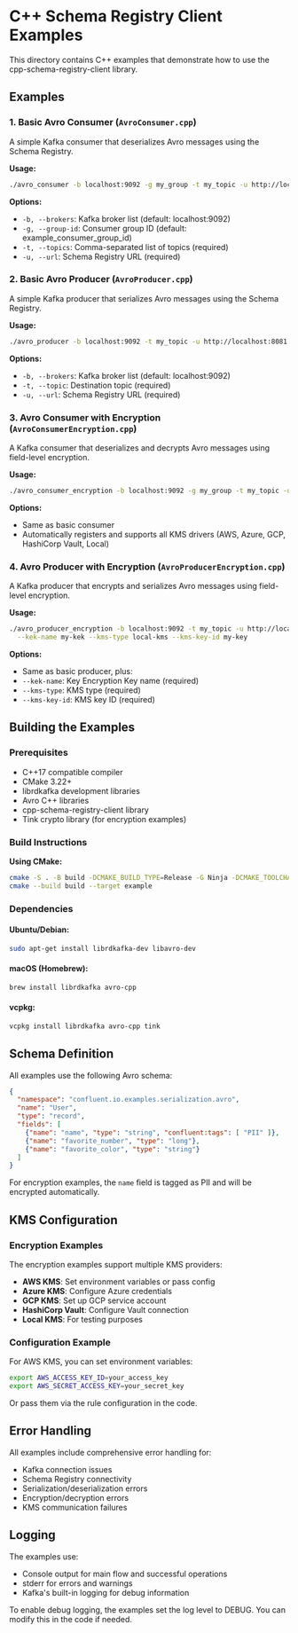 # C++ Schema Registry Client Examples

This directory contains C++ examples that demonstrate how to use the cpp-schema-registry-client library.

## Examples

### 1. Basic Avro Consumer (`AvroConsumer.cpp`)
A simple Kafka consumer that deserializes Avro messages using the Schema Registry.

**Usage:**
```bash
./avro_consumer -b localhost:9092 -g my_group -t my_topic -u http://localhost:8081
```

**Options:**
- `-b, --brokers`: Kafka broker list (default: localhost:9092)
- `-g, --group-id`: Consumer group ID (default: example_consumer_group_id)
- `-t, --topics`: Comma-separated list of topics (required)
- `-u, --url`: Schema Registry URL (required)

### 2. Basic Avro Producer (`AvroProducer.cpp`)
A simple Kafka producer that serializes Avro messages using the Schema Registry.

**Usage:**
```bash
./avro_producer -b localhost:9092 -t my_topic -u http://localhost:8081
```

**Options:**
- `-b, --brokers`: Kafka broker list (default: localhost:9092)
- `-t, --topic`: Destination topic (required)
- `-u, --url`: Schema Registry URL (required)

### 3. Avro Consumer with Encryption (`AvroConsumerEncryption.cpp`)
A Kafka consumer that deserializes and decrypts Avro messages using field-level encryption.

**Usage:**
```bash
./avro_consumer_encryption -b localhost:9092 -g my_group -t my_topic -u http://localhost:8081
```

**Options:**
- Same as basic consumer
- Automatically registers and supports all KMS drivers (AWS, Azure, GCP, HashiCorp Vault, Local)

### 4. Avro Producer with Encryption (`AvroProducerEncryption.cpp`)
A Kafka producer that encrypts and serializes Avro messages using field-level encryption.

**Usage:**
```bash
./avro_producer_encryption -b localhost:9092 -t my_topic -u http://localhost:8081 \
  --kek-name my-kek --kms-type local-kms --kms-key-id my-key
```

**Options:**
- Same as basic producer, plus:
- `--kek-name`: Key Encryption Key name (required)
- `--kms-type`: KMS type (required)
- `--kms-key-id`: KMS key ID (required)

## Building the Examples

### Prerequisites
- C++17 compatible compiler
- CMake 3.22+
- librdkafka development libraries
- Avro C++ libraries
- cpp-schema-registry-client library
- Tink crypto library (for encryption examples)

### Build Instructions

**Using CMake:**
```bash
cmake -S . -B build -DCMAKE_BUILD_TYPE=Release -G Ninja -DCMAKE_TOOLCHAIN_FILE="${VCPKG_ROOT}/scripts/buildsystems/vcpkg.cmake" -DSCHEMAREGISTRY_BUILD_EXAMPLES=ON
cmake --build build --target example
```

### Dependencies

#### Ubuntu/Debian:
```bash
sudo apt-get install librdkafka-dev libavro-dev
```

#### macOS (Homebrew):
```bash
brew install librdkafka avro-cpp
```

#### vcpkg:
```bash
vcpkg install librdkafka avro-cpp tink
```

## Schema Definition

All examples use the following Avro schema:

```json
{
  "namespace": "confluent.io.examples.serialization.avro",
  "name": "User",
  "type": "record",
  "fields": [
    {"name": "name", "type": "string", "confluent:tags": [ "PII" ]},
    {"name": "favorite_number", "type": "long"},
    {"name": "favorite_color", "type": "string"}
  ]
}
```

For encryption examples, the `name` field is tagged as PII and will be encrypted automatically.

## KMS Configuration

### Encryption Examples
The encryption examples support multiple KMS providers:

- **AWS KMS**: Set environment variables or pass config
- **Azure KMS**: Configure Azure credentials
- **GCP KMS**: Set up GCP service account
- **HashiCorp Vault**: Configure Vault connection
- **Local KMS**: For testing purposes

### Configuration Example
For AWS KMS, you can set environment variables:
```bash
export AWS_ACCESS_KEY_ID=your_access_key
export AWS_SECRET_ACCESS_KEY=your_secret_key
```

Or pass them via the rule configuration in the code.

## Error Handling

All examples include comprehensive error handling for:
- Kafka connection issues
- Schema Registry connectivity
- Serialization/deserialization errors
- Encryption/decryption errors
- KMS communication failures

## Logging

The examples use:
- Console output for main flow and successful operations
- stderr for errors and warnings
- Kafka's built-in logging for debug information

To enable debug logging, the examples set the log level to DEBUG. You can modify this in the code if needed.
